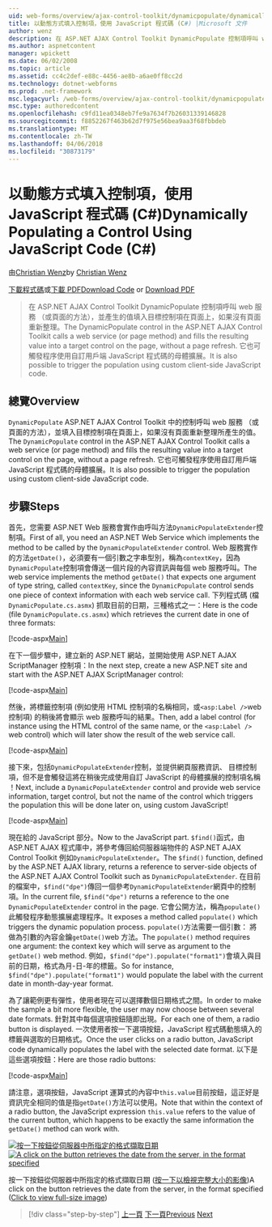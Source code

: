 ```yaml
---
uid: web-forms/overview/ajax-control-toolkit/dynamicpopulate/dynamically-populating-a-control-using-javascript-code-cs
title: 以動態方式填入控制項，使用 JavaScript 程式碼 (C#) |Microsoft 文件
author: wenz
description: 在 ASP.NET AJAX Control Toolkit DynamicPopulate 控制項呼叫 web 服務 （或頁面的方法），並產生的值填入目標上的控制項 t...
ms.author: aspnetcontent
manager: wpickett
ms.date: 06/02/2008
ms.topic: article
ms.assetid: cc4c2def-e88c-4456-ae8b-a6ae0ff8cc2d
ms.technology: dotnet-webforms
ms.prod: .net-framework
msc.legacyurl: /web-forms/overview/ajax-control-toolkit/dynamicpopulate/dynamically-populating-a-control-using-javascript-code-cs
msc.type: authoredcontent
ms.openlocfilehash: c9fd11ea0348eb7fe9a7634f7b26031339146828
ms.sourcegitcommit: f8852267f463b62d7f975e56bea9aa3f68fbbdeb
ms.translationtype: MT
ms.contentlocale: zh-TW
ms.lasthandoff: 04/06/2018
ms.locfileid: "30873179"
---
```

<a name="dynamically-populating-a-control-using-javascript-code-c"></a><span data-ttu-id="26018-103">以動態方式填入控制項，使用 JavaScript 程式碼 (C#)</span><span class="sxs-lookup"><span data-stu-id="26018-103">Dynamically Populating a Control Using JavaScript Code (C#)</span></span>
====================
<span data-ttu-id="26018-104">由[Christian Wenz](https://github.com/wenz)</span><span class="sxs-lookup"><span data-stu-id="26018-104">by [Christian Wenz](https://github.com/wenz)</span></span>

<span data-ttu-id="26018-105">[下載程式碼](http://download.microsoft.com/download/d/8/f/d8f2f6f9-1b7c-46ad-9252-e1fc81bdea3e/dynamicpopulate1.cs.zip)或[下載 PDF](http://download.microsoft.com/download/b/6/a/b6ae89ee-df69-4c87-9bfb-ad1eb2b23373/dynamicpopulate1CS.pdf)</span><span class="sxs-lookup"><span data-stu-id="26018-105">[Download Code](http://download.microsoft.com/download/d/8/f/d8f2f6f9-1b7c-46ad-9252-e1fc81bdea3e/dynamicpopulate1.cs.zip) or [Download PDF](http://download.microsoft.com/download/b/6/a/b6ae89ee-df69-4c87-9bfb-ad1eb2b23373/dynamicpopulate1CS.pdf)</span></span>

> <span data-ttu-id="26018-106">在 ASP.NET AJAX Control Toolkit DynamicPopulate 控制項呼叫 web 服務 （或頁面的方法），並產生的值填入目標控制項在頁面上，如果沒有頁面重新整理。</span><span class="sxs-lookup"><span data-stu-id="26018-106">The DynamicPopulate control in the ASP.NET AJAX Control Toolkit calls a web service (or page method) and fills the resulting value into a target control on the page, without a page refresh.</span></span> <span data-ttu-id="26018-107">它也可觸發程序使用自訂用戶端 JavaScript 程式碼的母體擴展。</span><span class="sxs-lookup"><span data-stu-id="26018-107">It is also possible to trigger the population using custom client-side JavaScript code.</span></span>


## <a name="overview"></a><span data-ttu-id="26018-108">總覽</span><span class="sxs-lookup"><span data-stu-id="26018-108">Overview</span></span>

<span data-ttu-id="26018-109">`DynamicPopulate` ASP.NET AJAX Control Toolkit 中的控制呼叫 web 服務 （或頁面的方法），並填入目標控制項在頁面上，如果沒有頁面重新整理所產生的值。</span><span class="sxs-lookup"><span data-stu-id="26018-109">The `DynamicPopulate` control in the ASP.NET AJAX Control Toolkit calls a web service (or page method) and fills the resulting value into a target control on the page, without a page refresh.</span></span> <span data-ttu-id="26018-110">它也可觸發程序使用自訂用戶端 JavaScript 程式碼的母體擴展。</span><span class="sxs-lookup"><span data-stu-id="26018-110">It is also possible to trigger the population using custom client-side JavaScript code.</span></span>

## <a name="steps"></a><span data-ttu-id="26018-111">步驟</span><span class="sxs-lookup"><span data-stu-id="26018-111">Steps</span></span>

<span data-ttu-id="26018-112">首先，您需要 ASP.NET Web 服務會實作由呼叫方法`DynamicPopulateExtender`控制項。</span><span class="sxs-lookup"><span data-stu-id="26018-112">First of all, you need an ASP.NET Web Service which implements the method to be called by the `DynamicPopulateExtender` control.</span></span> <span data-ttu-id="26018-113">Web 服務實作的方法`getDate()`，必須要有一個引數之字串型別，稱為`contextKey`，因為`DynamicPopulate`控制項會傳送一個片段的內容資訊與每個 web 服務呼叫。</span><span class="sxs-lookup"><span data-stu-id="26018-113">The web service implements the method `getDate()` that expects one argument of type string, called `contextKey`, since the `DynamicPopulate` control sends one piece of context information with each web service call.</span></span> <span data-ttu-id="26018-114">下列程式碼 (檔`DynamicPopulate.cs.asmx`) 抓取目前的日期，三種格式之一：</span><span class="sxs-lookup"><span data-stu-id="26018-114">Here is the code (file `DynamicPopulate.cs.asmx`) which retrieves the current date in one of three formats:</span></span>

[!code-aspx[Main](dynamically-populating-a-control-using-javascript-code-cs/samples/sample1.aspx)]

<span data-ttu-id="26018-115">在下一個步驟中，建立新的 ASP.NET 網站，並開始使用 ASP.NET AJAX ScriptManager 控制項：</span><span class="sxs-lookup"><span data-stu-id="26018-115">In the next step, create a new ASP.NET site and start with the ASP.NET AJAX ScriptManager control:</span></span>

[!code-aspx[Main](dynamically-populating-a-control-using-javascript-code-cs/samples/sample2.aspx)]

<span data-ttu-id="26018-116">然後，將標籤控制項 (例如使用 HTML 控制項的名稱相同，或`<asp:Label />`web 控制項) 的稍後將會顯示 web 服務呼叫的結果。</span><span class="sxs-lookup"><span data-stu-id="26018-116">Then, add a label control (for instance using the HTML control of the same name, or the `<asp:Label />` web control) which will later show the result of the web service call.</span></span>

[!code-aspx[Main](dynamically-populating-a-control-using-javascript-code-cs/samples/sample3.aspx)]

<span data-ttu-id="26018-117">接下來，包括`DynamicPopulateExtender`控制，並提供網頁服務資訊、 目標控制項，但不是會觸發這將在稍後完成使用自訂 JavaScript 的母體擴展的控制項名稱 ！</span><span class="sxs-lookup"><span data-stu-id="26018-117">Next, include a `DynamicPopulateExtender` control and provide web service information, target control, but not the name of the control which triggers the population this will be done later on, using custom JavaScript!</span></span>

[!code-aspx[Main](dynamically-populating-a-control-using-javascript-code-cs/samples/sample4.aspx)]

<span data-ttu-id="26018-118">現在給的 JavaScript 部分。</span><span class="sxs-lookup"><span data-stu-id="26018-118">Now to the JavaScript part.</span></span> <span data-ttu-id="26018-119">`$find()`函式，由 ASP.NET AJAX 程式庫中，將參考傳回給伺服器端物件的 ASP.NET AJAX Control Toolkit 例如`DynamicPopulateExtender`。</span><span class="sxs-lookup"><span data-stu-id="26018-119">The `$find()` function, defined by the ASP.NET AJAX library, returns a reference to server-side objects of the ASP.NET AJAX Control Toolkit such as `DynamicPopulateExtender`.</span></span> <span data-ttu-id="26018-120">在目前的檔案中，`$find("dpe")`傳回一個參考`DynamicPopulateExtender`網頁中的控制項。</span><span class="sxs-lookup"><span data-stu-id="26018-120">In the current file, `$find("dpe")` returns a reference to the one `DynamicPopulateExtender` control in the page.</span></span> <span data-ttu-id="26018-121">它會公開方法，稱為`populate()`此觸發程序動態擴展處理程序。</span><span class="sxs-lookup"><span data-stu-id="26018-121">It exposes a method called `populate()` which triggers the dynamic population process.</span></span> <span data-ttu-id="26018-122">`populate()`方法需要一個引數： 將做為引數的內容金鑰`getDate()`web 方法。</span><span class="sxs-lookup"><span data-stu-id="26018-122">The `populate()` method requires one argument: the context key which will serve as argument to the `getDate()` web method.</span></span> <span data-ttu-id="26018-123">例如，`$find("dpe").populate("format1")`會填入與目前的日期，格式為月-日-年的標籤。</span><span class="sxs-lookup"><span data-stu-id="26018-123">So for instance, `$find("dpe").populate("format1")` would populate the label with the current date in month-day-year format.</span></span>

<span data-ttu-id="26018-124">為了讓範例更有彈性，使用者現在可以選擇數個日期格式之間。</span><span class="sxs-lookup"><span data-stu-id="26018-124">In order to make the sample a bit more flexible, the user may now choose between several date formats.</span></span> <span data-ttu-id="26018-125">針對其中每個選項按鈕隨即出現。</span><span class="sxs-lookup"><span data-stu-id="26018-125">For each one of them, a radio button is displayed.</span></span> <span data-ttu-id="26018-126">一次使用者按一下選項按鈕，JavaScript 程式碼動態填入的標籤與選取的日期格式。</span><span class="sxs-lookup"><span data-stu-id="26018-126">Once the user clicks on a radio button, JavaScript code dynamically populates the label with the selected date format.</span></span> <span data-ttu-id="26018-127">以下是這些選項按鈕：</span><span class="sxs-lookup"><span data-stu-id="26018-127">Here are those radio buttons:</span></span>

[!code-aspx[Main](dynamically-populating-a-control-using-javascript-code-cs/samples/sample5.aspx)]

<span data-ttu-id="26018-128">請注意，選項按鈕，JavaScript 運算式的內容中`this.value`目前按鈕，這正好是資訊完全相同的值是指`getDate()`方法可以使用。</span><span class="sxs-lookup"><span data-stu-id="26018-128">Note that within the context of a radio button, the JavaScript expression `this.value` refers to the value of the current button, which happens to be exactly the same information the `getDate()` method can work with.</span></span>


<span data-ttu-id="26018-129">[![按一下按鈕從伺服器中所指定的格式擷取日期](dynamically-populating-a-control-using-javascript-code-cs/_static/image2.png)](dynamically-populating-a-control-using-javascript-code-cs/_static/image1.png)</span><span class="sxs-lookup"><span data-stu-id="26018-129">[![A click on the button retrieves the date from the server, in the format specified](dynamically-populating-a-control-using-javascript-code-cs/_static/image2.png)](dynamically-populating-a-control-using-javascript-code-cs/_static/image1.png)</span></span>

<span data-ttu-id="26018-130">按一下按鈕從伺服器中所指定的格式擷取日期 ([按一下以檢視完整大小的影像](dynamically-populating-a-control-using-javascript-code-cs/_static/image3.png))</span><span class="sxs-lookup"><span data-stu-id="26018-130">A click on the button retrieves the date from the server, in the format specified ([Click to view full-size image](dynamically-populating-a-control-using-javascript-code-cs/_static/image3.png))</span></span>

> [!div class="step-by-step"]
> <span data-ttu-id="26018-131">[上一頁](dynamically-populating-a-control-cs.md)
> [下一頁](using-dynamicpopulate-with-a-user-control-and-javascript-cs.md)</span><span class="sxs-lookup"><span data-stu-id="26018-131">[Previous](dynamically-populating-a-control-cs.md)
[Next](using-dynamicpopulate-with-a-user-control-and-javascript-cs.md)</span></span>
